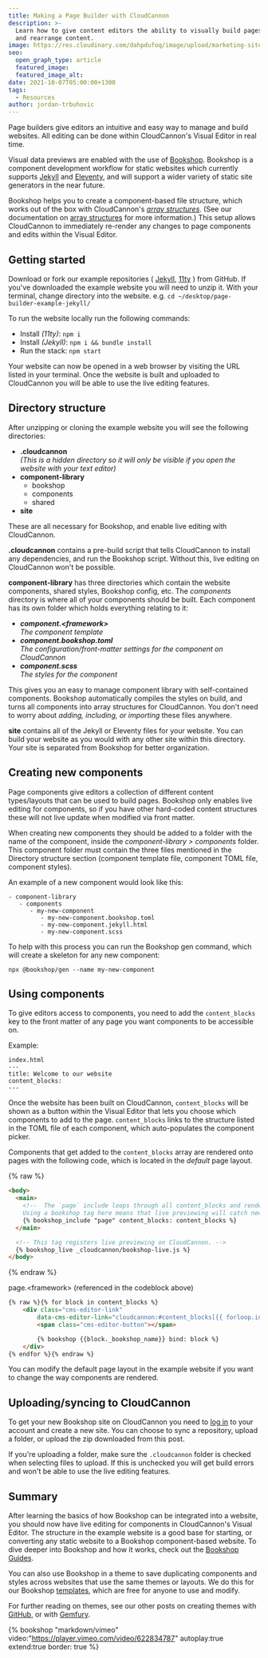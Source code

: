 ```yaml
---
title: Making a Page Builder with CloudCannon
description: >-
  Learn how to give content editors the ability to visually build pages, manage,
  and rearrange content.
image: https://res.cloudinary.com/dahpdufoq/image/upload/marketing-site/blog/page-builder.jpg
seo:
  open_graph_type: article
  featured_image:
  featured_image_alt:
date: 2021-10-07T05:00:00+1300
tags:
  - Resources
author: jordan-trbuhovic
---
```

Page builders give editors an intuitive and easy way to manage and build websites. All editing can be done within CloudCannon's Visual Editor in real time.

Visual data previews are enabled with the use of [Bookshop](https://github.com/CloudCannon/bookshop). Bookshop is a component development workflow for static websites which currently supports [Jekyll](https://jekyllrb.com/) and [Eleventy](https://11ty.dev/), and will support a wider variety of static site generators in the near future.

Bookshop helps you to create a component-based file structure, which works out of the box with CloudCannon's *[array structures](https://cloudcannon.com/documentation/articles/defining-what-adds-to-an-array-with-array-structures/#array-structures)*. (See our documentation on [array structures](https://cloudcannon.com/documentation/articles/array-structures-reference/) for more information.) This setup allows CloudCannon to immediately re-render any changes to page components and edits within the Visual Editor.

## Getting started

Download or fork our example repositories ( [Jekyll](https://github.com/CloudCannon/page-builder-example-jekyll), [11ty](https://github.com/CloudCannon/page-builder-example-eleventy) ) from GitHub. If you've downloaded the example website you will need to unzip it. With your terminal, change directory into the website. e.g. `cd ~/desktop/page-builder-example-jekyll/`

To run the website locally run the following commands:

* Install *(11ty)*\: `npm i`
* Install *(Jekyll)*\: `npm i && bundle install`
* Run the stack: `npm start`

Your website can now be opened in a web browser by visiting the URL listed in your terminal. Once the website is built and uploaded to CloudCannon you will be able to use the live editing features.

## Directory structure

After unzipping or cloning the example website you will see the following directories:

* **.cloudcannon**<br>*(This is a hidden directory so it will only be visible if you open the website with your text editor)*
* **component-library**
  * bookshop
  * components
  * shared
* **site**

These are all necessary for Bookshop, and enable live editing with CloudCannon.

**.cloudcannon** contains a pre-build script that tells CloudCannon to install any dependencies, and run the Bookshop script. Without this, live editing on CloudCannon won't be possible.

**component-library** has three directories which contain the website components, shared styles, Bookshop config, etc. The *components* directory is where all of your components should be built. Each component has its own folder which holds everything relating to it:

* ***component.&lt;framework&gt;***<br>*The component template*
* ***component.bookshop.toml***<br>*The configuration/front-matter settings for the component on CloudCannon*
* ***component.scss***<br>*The styles for the component*

This gives you an easy to manage component library with self-contained components. Bookshop automatically compiles the styles on build, and turns all components into array structures for CloudCannon. You don't need to worry about *adding, including, or importing* these files anywhere.

**site** contains all of the Jekyll or Eleventy files for your website. You can build your website as you would with any other site within this directory. Your site is separated from Bookshop for better organization.

## Creating new components

Page components give editors a collection of different content types/layouts that can be used to build pages. Bookshop only enables live editing for components, so if you have other hard-coded content structures these will not live update when modified via front matter.

When creating new components they should be added to a folder with the name of the component, inside the *component-library &gt; components* folder. This component folder must contain the three files mentioned in the Directory structure section (component template file, component TOML file, component styles).

An example of a new component would look like this:

```
- component-library
   - components
      - my-new-component
         - my-new-component.bookshop.toml
         - my-new-component.jekyll.html
         - my-new-component.scss
```

To help with this process you can run the Bookshop gen command, which will create a skeleton for any new component:

```
npx @bookshop/gen --name my-new-component
```

## Using components

To give editors access to components, you need to add the `content_blocks` key to the front matter of any page you want components to be accessible on.

Example:

```
index.html
---
title: Welcome to our website
content_blocks:
---
```

Once the website has been built on CloudCannon, `content_blocks` will be shown as a button within the Visual Editor that lets you choose which components to add to the page. `content_blocks` links to the structure listed in the TOML file of each component, which auto-populates the component picker.

Components that get added to the `content_blocks` array are rendered onto pages with the following code, which is located in the *default* page layout.

{% raw %}
```html
<body>
  <main>
    <!--  The `page` include loops through all content_blocks and renders them.
    Using a bookshop tag here means that live previewing will catch new components. -->
    {% bookshop_include "page" content_blocks: content_blocks %}
  </main>

  <!-- This tag registers live previewing on CloudCannon. -->
  {% bookshop_live _cloudcannon/bookshop-live.js %}
</body>
```
{% endraw %}

page.&lt;framework&gt; (referenced in the codeblock above)

```html
{% raw %}{% for block in content_blocks %}
    <div class="cms-editor-link"
        data-cms-editor-link="cloudcannon:#content_blocks[{{ forloop.index0 }}]">
        <span class="cms-editor-button"></span>

        {% bookshop {{block._bookshop_name}} bind: block %}
    </div>
{% endfor %}{% endraw %}
```

You can modify the default page layout in the example website if you want to change the way components are rendered.

## Uploading/syncing to CloudCannon

To get your new Bookshop site on CloudCannon you need to [log in](https://app.cloudcannon.com/) to your account and create a new site. You can choose to sync a repository, upload a folder, or upload the zip downloaded from this post.

If you're uploading a folder, make sure the `.cloudcannon` folder is checked when selecting files to upload. If this is unchecked you will get build errors and won't be able to use the live editing features.

## Summary

After learning the basics of how Bookshop can be integrated into a website, you should now have live editing for components in CloudCannon's Visual Editor. The structure in the example website is a good base for starting, or converting any static website to a Bookshop component-based website. To dive deeper into Bookshop and how it works, check out the [Bookshop Guides](https://github.com/cloudcannon/bookshop/).

You can also use Bookshop in a theme to save duplicating components and styles across websites that use the same themes or layouts. We do this for our Bookshop [templates](https://cloudcannon.com/community/themes/), which are free for anyone to use and modify.

For further reading on themes, see our other posts on creating themes with [GitHub](https://cloudcannon.com/blog/jekyll-themes-with-github/), or with [Gemfury](https://cloudcannon.com/blog/private-jekyll-themes-with-gemfury/).

{% bookshop "markdown/vimeo" video:"https://player.vimeo.com/video/622834787" autoplay:true extend:true border: true %}